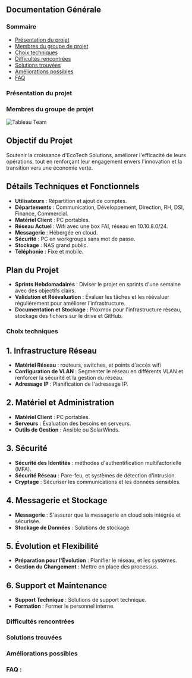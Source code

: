 ## Documentation Générale

### Sommaire
- [Présentation du projet]()
- [Membres du groupe de projet]()
- [Choix techniques]()
- [Difficultés rencontrées]()
- [Solutions trouvées]()
- [Améliorations possibles]()
- [FAQ]()

### Présentation du projet

### Membres du groupe de projet
![Tableau Team](https://github.com/user-attachments/assets/e211ef6c-1778-45a3-a84b-fe1debb810ad)


## Objectif du Projet

Soutenir la croissance d'EcoTech Solutions, améliorer l'efficacité de leurs opérations, tout en renforçant leur engagement envers l'innovation et la transition vers une économie verte.

## Détails Techniques et Fonctionnels

- **Utilisateurs** : Répartition et ajout de comptes.
- **Départements** : Communication, Développement, Direction, RH, DSI, Finance, Commercial.
- **Matériel Client** : PC portables.
- **Réseau Actuel** : Wifi avec une box FAI, réseau en 10.10.8.0/24.
- **Messagerie** : Hébergée en cloud.
- **Sécurité** : PC en workgroups sans mot de passe.
- **Stockage** : NAS grand public.
- **Téléphonie** : Fixe et mobile.

## Plan du Projet

- **Sprints Hebdomadaires** : Diviser le projet en sprints d'une semaine avec des objectifs clairs.
- **Validation et Réévaluation** : Évaluer les tâches et les réévaluer régulièrement pour améliorer l'infrastructure.
- **Documentation et Stockage** : Proxmox pour l'infrastructure réseau, stockage des fichiers sur le drive et GitHub.

### Choix techniques
## 1. Infrastructure Réseau

- **Matériel Réseau** : routeurs, switches, et points d'accès wifi
- **Configuration de VLAN** : Segmenter le réseau en différents VLAN et renforcer la sécurité et la gestion du réseau.
- **Adressage IP** : Planification de l'adressage IP.
  
## 2. Matériel et Administration

- **Matériel Client** : PC portables.
- **Serveurs** : Évaluation des besoins en serveurs.
- **Outils de Gestion** : Ansible ou SolarWinds.

## 3. Sécurité

- **Sécurité des Identités** : méthodes d'authentification multifactorielle (MFA).
- **Sécurité Réseau** : Pare-feu, et systèmes de détection d'intrusion.
- **Cryptage** : Sécuriser les communications et les données sensibles.

## 4. Messagerie et Stockage

- **Messagerie** : S'assurer que la messagerie en cloud sois intégrée et sécurisée.
- **Stockage de Données** : Solutions de stockage.

## 5. Évolution et Flexibilité

- **Préparation pour l'Évolution** : Planifier le réseau, et les systèmes.
- **Gestion du Changement** : Mettre en place des processus.
  
## 6. Support et Maintenance

- **Support Technique** : Solutions de support technique.
- **Formation** : Former le personnel interne.

### Difficultés rencontrées


### Solutions trouvées


### Améliorations possibles


### FAQ :
